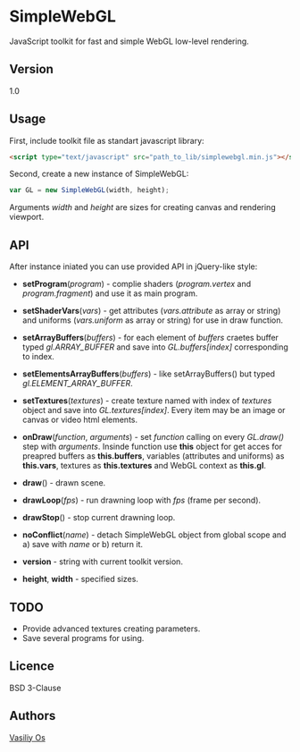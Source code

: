 SimpleWebGL
===========

JavaScript toolkit for fast and simple WebGL low-level rendering.

Version
-------
1.0

Usage
-----

First, include toolkit file as standart javascript library:

```html
<script type="text/javascript" src="path_to_lib/simplewebgl.min.js"></script>
```

Second, create a new instance of SimpleWebGL:

```js
var GL = new SimpleWebGL(width, height);
```
Arguments *width* and *height* are sizes for creating canvas and rendering viewport.

API
---

After instance iniated you can use provided API in jQuery-like style:

* **setProgram**(_program_) - complie shaders (*program.vertex* and *program.fragment*) and use it as main program.

* **setShaderVars**(_vars_) - get attributes (*vars.attribute* as array or string) and uniforms (*vars.uniform* as array or string) for use in draw function.

* **setArrayBuffers**(_buffers_) - for each element of *buffers* craetes buffer typed *gl.ARRAY_BUFFER* and save into *GL.buffers[index]* corresponding to index.

* **setElementsArrayBuffers**(_buffers_) - like setArrayBuffers() but typed *gl.ELEMENT_ARRAY_BUFFER*.

* **setTextures**(_textures_) - create texture named with index of *textures* object and save into *GL.textures[index]*. Every item may be an image or canvas or video html elements.

* **onDraw**(_function_, _arguments_) - set *function* calling on every *GL.draw()* step with *arguments*. Insinde function use **this** object for get acces for preapred buffers as **this.buffers**, variables (attributes and uniforms) as **this.vars**, textures as **this.textures** and WebGL context as **this.gl**.

* **draw**() - drawn scene.

* **drawLoop**(_fps_) - run drawning loop with *fps* (frame per second).

* **drawStop**() - stop current drawning loop.

* **noConflict**(_name_) - detach SimpleWebGL object from global scope and a) save with *name* or b) return it.

* **version** - string with current toolkit version.

* **height**, **width** - specified sizes. 

TODO
-----
- Provide advanced textures creating parameters.
- Save several programs for using.

Licence
-------
BSD 3-Clause

Authors
-------
[Vasiliy Os]

[Vasiliy Os]: http://vasiliy0s.com